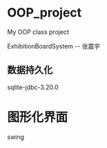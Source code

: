 # OOP_project
My OOP class project

ExhibitionBoardSystem -- 张震宇

## 数据持久化
sqlite-jdbc-3.20.0

# 图形化界面
swing
